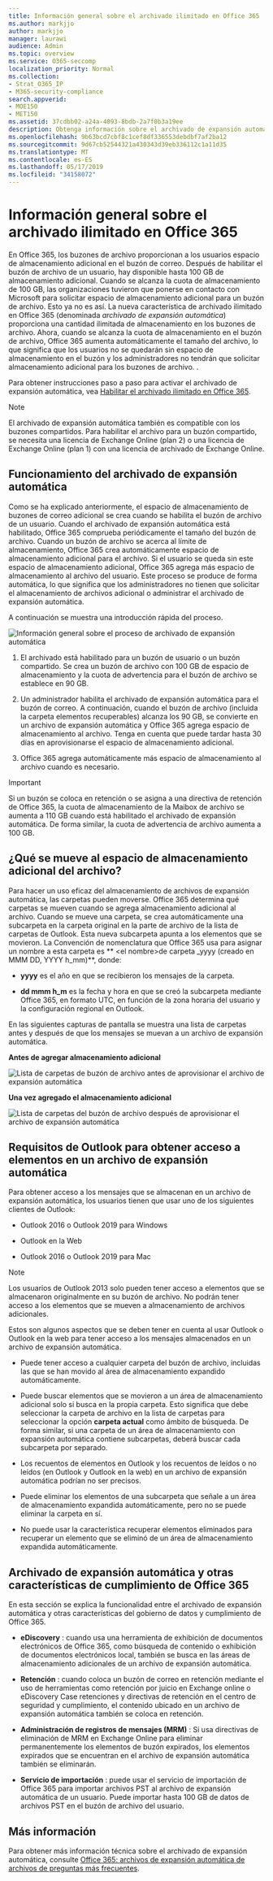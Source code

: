 ```yaml
---
title: Información general sobre el archivado ilimitado en Office 365
ms.author: markjjo
author: markjjo
manager: laurawi
audience: Admin
ms.topic: overview
ms.service: O365-seccomp
localization_priority: Normal
ms.collection:
- Strat_O365_IP
- M365-security-compliance
search.appverid:
- MOE150
- MET150
ms.assetid: 37cdbb02-a24a-4093-8bdb-2a7f0b3a19ee
description: Obtenga información sobre el archivado de expansión automática en Office 365, que proporciona almacenamiento ilimitado de archivos para buzones de Exchange Online.
ms.openlocfilehash: 9b63bcd7cbf8c1cef8df336553debdbf7af2ba12
ms.sourcegitcommit: 9d67cb52544321a430343d39eb336112c1a11d35
ms.translationtype: MT
ms.contentlocale: es-ES
ms.lasthandoff: 05/17/2019
ms.locfileid: "34158072"
---
```

# <a name="overview-of-unlimited-archiving-in-office-365"></a>Información general sobre el archivado ilimitado en Office 365

En Office 365, los buzones de archivo proporcionan a los usuarios espacio de almacenamiento adicional en el buzón de correo. Después de habilitar el buzón de archivo de un usuario, hay disponible hasta 100 GB de almacenamiento adicional. Cuando se alcanza la cuota de almacenamiento de 100 GB, las organizaciones tuvieron que ponerse en contacto con Microsoft para solicitar espacio de almacenamiento adicional para un buzón de archivo. Esto ya no es así. La nueva característica de archivado ilimitado en Office 365 (denominada *archivado de expansión automática*) proporciona una cantidad ilimitada de almacenamiento en los buzones de archivo. Ahora, cuando se alcanza la cuota de almacenamiento en el buzón de archivo, Office 365 aumenta automáticamente el tamaño del archivo, lo que significa que los usuarios no se quedarán sin espacio de almacenamiento en el buzón y los administradores no tendrán que solicitar almacenamiento adicional para los buzones de archivo. .
  
Para obtener instrucciones paso a paso para activar el archivado de expansión automática, vea [Habilitar el archivado ilimitado en Office 365](enable-unlimited-archiving.md).
  
> [!NOTE]
> El archivado de expansión automática también es compatible con los buzones compartidos. Para habilitar el archivo para un buzón compartido, se necesita una licencia de Exchange Online (plan 2) o una licencia de Exchange Online (plan 1) con una licencia de archivado de Exchange Online. 
  
## <a name="how-auto-expanding-archiving-works"></a>Funcionamiento del archivado de expansión automática

Como se ha explicado anteriormente, el espacio de almacenamiento de buzones de correo adicional se crea cuando se habilita el buzón de archivo de un usuario. Cuando el archivado de expansión automática está habilitado, Office 365 comprueba periódicamente el tamaño del buzón de archivo. Cuando un buzón de archivo se acerca al límite de almacenamiento, Office 365 crea automáticamente espacio de almacenamiento adicional para el archivo. Si el usuario se queda sin este espacio de almacenamiento adicional, Office 365 agrega más espacio de almacenamiento al archivo del usuario. Este proceso se produce de forma automática, lo que significa que los administradores no tienen que solicitar el almacenamiento de archivos adicional o administrar el archivado de expansión automática. 
  
A continuación se muestra una introducción rápida del proceso.
  
![Información general sobre el proceso de archivado de expansión automática](media/74355385-d990-44fe-8a87-6c3639d1f63f.png)
  
1. El archivado está habilitado para un buzón de usuario o un buzón compartido. Se crea un buzón de archivo con 100 GB de espacio de almacenamiento y la cuota de advertencia para el buzón de archivo se establece en 90 GB.
    
2. Un administrador habilita el archivado de expansión automática para el buzón de correo. A continuación, cuando el buzón de archivo (incluida la carpeta elementos recuperables) alcanza los 90 GB, se convierte en un archivo de expansión automática y Office 365 agrega espacio de almacenamiento al archivo. Tenga en cuenta que puede tardar hasta 30 días en aprovisionarse el espacio de almacenamiento adicional.
    
3. Office 365 agrega automáticamente más espacio de almacenamiento al archivo cuando es necesario.
  
> [!IMPORTANT]
> Si un buzón se coloca en retención o se asigna a una directiva de retención de Office 365, la cuota de almacenamiento de la Maibox de archivo se aumenta a 110 GB cuando está habilitado el archivado de expansión automática. De forma similar, la cuota de advertencia de archivo aumenta a 100 GB.

## <a name="what-gets-moved-to-the-additional-archive-storage-space"></a>¿Qué se mueve al espacio de almacenamiento adicional del archivo?

Para hacer un uso eficaz del almacenamiento de archivos de expansión automática, las carpetas pueden moverse. Office 365 determina qué carpetas se mueven cuando se agrega almacenamiento adicional al archivo. Cuando se mueve una carpeta, se crea automáticamente una subcarpeta en la carpeta original en la parte de archivo de la lista de carpetas de Outlook. Esta nueva subcarpeta apunta a los elementos que se movieron. La Convención de nomenclatura que Office 365 usa para asignar un nombre a esta carpeta es ** \<el nombre\>de carpeta _yyyy (creado en MMM DD, YYYY h_mm)**, donde: 
  
- **yyyy** es el año en que se recibieron los mensajes de la carpeta. 
    
- **dd mmm h_m** es la fecha y hora en que se creó la subcarpeta mediante Office 365, en formato UTC, en función de la zona horaria del usuario y la configuración regional en Outlook. 
    
En las siguientes capturas de pantalla se muestra una lista de carpetas antes y después de que los mensajes se muevan a un archivo de expansión automática.
  
 **Antes de agregar almacenamiento adicional**
  
![Lista de carpetas de buzón de archivo antes de aprovisionar el archivo de expansión automática](media/5d6d6420-e562-4912-aaab-1c111762b3f6.png)
  
 **Una vez agregado el almacenamiento adicional**
  
![Lista de carpetas del buzón de archivo después de aprovisionar el archivo de expansión automática](media/c03c5f51-23fa-4fc2-b887-7e7e5cce30da.png)
  
## <a name="outlook-requirements-for-accessing-items-in-an-auto-expanded-archive"></a>Requisitos de Outlook para obtener acceso a elementos en un archivo de expansión automática

Para obtener acceso a los mensajes que se almacenan en un archivo de expansión automática, los usuarios tienen que usar uno de los siguientes clientes de Outlook:
  
- Outlook 2016 o Outlook 2019 para Windows
    
- Outlook en la Web 
    
- Outlook 2016 o Outlook 2019 para Mac 
    
> [!NOTE]
> Los usuarios de Outlook 2013 solo pueden tener acceso a elementos que se almacenaron originalmente en su buzón de archivo. No podrán tener acceso a los elementos que se mueven a almacenamiento de archivos adicionales. 
  
Estos son algunos aspectos que se deben tener en cuenta al usar Outlook o Outlook en la web para tener acceso a los mensajes almacenados en un archivo de expansión automática.
  
- Puede tener acceso a cualquier carpeta del buzón de archivo, incluidas las que se han movido al área de almacenamiento expandido automáticamente.
    
- Puede buscar elementos que se movieron a un área de almacenamiento adicional solo si busca en la propia carpeta. Esto significa que debe seleccionar la carpeta de archivo en la lista de carpetas para seleccionar la opción **carpeta actual** como ámbito de búsqueda. De forma similar, si una carpeta de un área de almacenamiento con expansión automática contiene subcarpetas, deberá buscar cada subcarpeta por separado. 
    
- Los recuentos de elementos en Outlook y los recuentos de leídos o no leídos (en Outlook y Outlook en la web) en un archivo de expansión automática podrían no ser precisos.
    
- Puede eliminar los elementos de una subcarpeta que señale a un área de almacenamiento expandida automáticamente, pero no se puede eliminar la carpeta en sí.
    
- No puede usar la característica recuperar elementos eliminados para recuperar un elemento que se eliminó de un área de almacenamiento expandida automáticamente.
  
## <a name="auto-expanding-archiving-and-other-office-365-compliance-features"></a>Archivado de expansión automática y otras características de cumplimiento de Office 365

En esta sección se explica la funcionalidad entre el archivado de expansión automática y otras características del gobierno de datos y cumplimiento de Office 365.
  
- **eDiscovery** : cuando usa una herramienta de exhibición de documentos electrónicos de Office 365, como búsqueda de contenido o exhibición de documentos electrónicos local, también se busca en las áreas de almacenamiento adicionales de un archivo de expansión automática.
    
- **Retención** : cuando coloca un buzón de correo en retención mediante el uso de herramientas como retención por juicio en Exchange online o eDiscovery Case retenciones y directivas de retención en el centro de seguridad y cumplimiento, el contenido ubicado en un archivo de expansión automática también se coloca en retención.
    
- **Administración de registros de mensajes (MRM)** : Si usa directivas de eliminación de MRM en Exchange Online para eliminar permanentemente los elementos de buzón expirados, los elementos expirados que se encuentran en el archivo de expansión automática también se eliminarán.
    
- **Servicio de importación** : puede usar el servicio de importación de Office 365 para importar archivos PST al archivo de expansión automática de un usuario. Puede importar hasta 100 GB de datos de archivos PST en el buzón de archivo del usuario. 

## <a name="more-information"></a>Más información

Para obtener más información técnica sobre el archivado de expansión automática, consulte [Office 365: archivos de expansión automática de archivos de preguntas más frecuentes](https://blogs.technet.microsoft.com/exchange/2018/04/09/office-365-auto-expanding-archives-faq/).